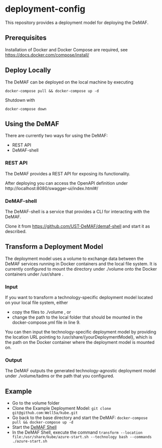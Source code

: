 # deployment-config

This repository provides a deployment model for deploying the DeMAF.

## Prerequisites
Installation of Docker and Docker Compose are required, see https://docs.docker.com/compose/install/

## Deploy Locally
The DeMAF can be deployed on the local machine by executing
```shell
docker-compose pull && docker-compose up -d
```

Shutdown with
```shell
docker-compose down
```

## Using the DeMAF
There are currently two ways for using the DeMAF:
* REST API
* DeMAF-shell

### REST API
The DeMAF provides a REST API for exposing its functionality.

After deploying you can access the OpenAPI definition under http://localhost:8080/swagger-ui/index.html#/

### DeMAF-shell
The DeMAF-shell is a service that provides a CLI for interacting with the DeMAF.

Clone it from https://github.com/UST-DeMAF/demaf-shell and start it as described.


## Transform a Deployment Model
The deployment model uses a volume to exchange data between the DeMAF services running in Docker containers and the local file system. 
It is currently configured to mount the directory under ./volume onto the Docker containers under /usr/share .

### Input
If you want to transform a technology-specific deployment model located on your local file system, either
* copy the files to ./volume , or
* change the path to the local folder that should be mounted in the docker-compose.yml file in line 9.

You can then input the technology-specific deployment model by providing the location URL pointing to /usr/share/{yourDeploymentModel}, which is the path on the Docker container where the deployment model is mounted on.

### Output
The DeMAF outputs the generated technology-agnostic deployment model under ./volume/tadms or the path that you configured.

## Example
* Go to the volume folder
* Clone the Example Deployment Model: ```git clone git@github.com:Well5a/kube.git```
* Go back to the base directory and start the DeMAF: ```docker-compose pull && docker-compose up -d```
* Start the [DeMAF Shell](https://github.com/UST-DeMAF/demaf-shell)
* In the DeMAF Shell, execute the command ```transform --location file:/usr/share/kube/azure-start.sh --technology bash --commands ./azure-start.sh```